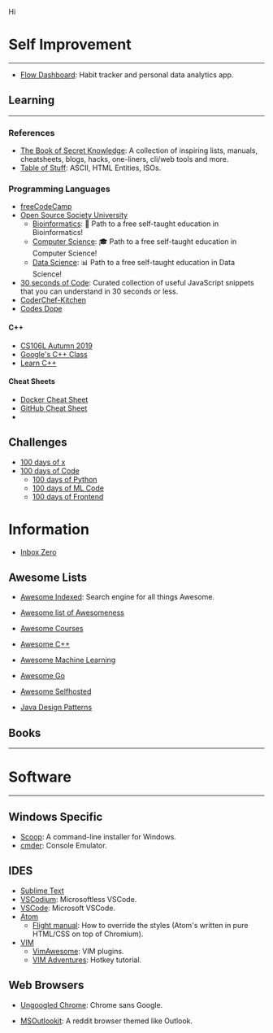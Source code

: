 Hi

# Self Improvement
---

- [Flow Dashboard](https://github.com/onejgordon/flow-dashboard): Habit tracker and personal data analytics app.

## Learning
---
### References
- [The Book of Secret Knowledge](https://github.com/trimstray/the-book-of-secret-knowledge): A collection of inspiring lists, manuals, cheatsheets, blogs, hacks, one-liners, cli/web tools and more.
- [Table of Stuff](https://tablesofstuff.com/): ASCII, HTML Entities, ISOs.
### Programming Languages
- [freeCodeCamp](https://github.com/freeCodeCamp/freeCodeCamp)
- [Open Source Society University](https://github.com/ossu)
    + [Bioinformatics](https://github.com/ossu/bioinformatics):  🔬 Path to a free self-taught education in Bioinformatics! 
    + [Computer Science](https://github.com/ossu/computer-science): 🎓 Path to a free self-taught education in Computer Science! 
    + [Data Science](https://github.com/ossu/data-science): 📊 Path to a free self-taught education in Data Science! 
- [30 seconds of Code](https://github.com/30-seconds/30-seconds-of-code): Curated collection of useful JavaScript snippets that you can understand in 30 seconds or less.
- [CoderChef-Kitchen](https://github.com/DivyaGodayal/CoderChef-Kitchen)
- [Codes Dope](https://www.codesdope.com/)
#### C++
- [CS106L Autumn 2019](http://web.stanford.edu/class/cs106l/index.html)
- [Google's C++ Class](https://developers.google.com/edu/c++/)
- [Learn C++](https://www.learncpp.com/)

#### Cheat Sheets
- [Docker Cheat Sheet](https://github.com/wsargent/docker-cheat-sheet)
- [GitHub Cheat Sheet](https://github.com/tiimgreen/github-cheat-sheet)
- 
## Challenges
- [100 days of x](https://www.100daysofx.com/)
- [100 days of Code](https://github.com/kallaway/100-days-of-code)
    + [100 days of Python](https://github.com/talkpython/100daysofcode-with-python-course)
    + [100 days of ML Code](https://github.com/Avik-Jain/100-Days-Of-ML-Code)
    + [100 days of Frontend](https://github.com/nas5w/100-days-of-code-frontend)


# Information
- [Inbox Zero](https://flow-e.com/inbox-zero/)

## Awesome Lists
- [Awesome Indexed](https://awesome-indexed.mathew-davies.co.uk/): Search engine for all things Awesome.
- [Awesome list of Awesomeness](https://github.com/bayandin/awesome-awesomeness)
- [Awesome Courses](https://github.com/prakhar1989/awesome-courses)
- [Awesome C++](https://github.com/fffaraz/awesome-cpp)
- [Awesome Machine Learning](https://github.com/jphall663/awesome-machine-learning-interpretability)
- [Awesome Go](https://github.com/avelino/awesome-go)
- [Awesome Selfhosted](https://github.com/Kickball/awesome-selfhosted)


- [Java Design Patterns](https://github.com/iluwatar/java-design-patterns)

## Books

---
# Software
---

## Windows Specific
- [Scoop](https://scoop.sh/): A command-line installer for Windows.
- [cmder](https://cmder.net/): Console Emulator.

## IDES
- [Sublime Text](https://www.sublimetext.com/)
- [VSCodium](https://github.com/VSCodium/vscodium): Microsoftless VSCode.
- [VSCode](https://code.visualstudio.com/): Microsoft VSCode.
- [Atom](https://atom.io/)
    + [Flight manual](https://flight-manual.atom.io/using-atom/sections/basic-customization/): How to override the styles (Atom's written in pure HTML/CSS on top of Chromium).
- [VIM](https://www.vim.org/)
    + [VimAwesome](https://vimawesome.com/): VIM plugins.
    + [VIM Adventures](https://vim-adventures.com/): Hotkey tutorial.

## Web Browsers
- [Ungoogled Chrome](https://github.com/Eloston/ungoogled-chromium): Chrome sans Google.

- [MSOutlookit](https://pcottle.github.io/MSOutlookit/): A reddit browser themed like Outlook.
